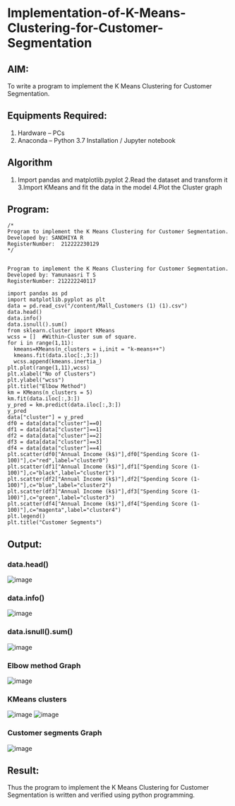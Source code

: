 # Implementation-of-K-Means-Clustering-for-Customer-Segmentation

## AIM:
To write a program to implement the K Means Clustering for Customer Segmentation.

## Equipments Required:
1. Hardware – PCs
2. Anaconda – Python 3.7 Installation / Jupyter notebook

## Algorithm
1. Import pandas and matplotlib.pyplot
2.Read the dataset and transform it
3.Import KMeans and fit the data in the model
4.Plot the Cluster graph

## Program:
```
/*
Program to implement the K Means Clustering for Customer Segmentation.
Developed by: SANDHIYA R
RegisterNumber:  212222230129
*/
```
```

Program to implement the K Means Clustering for Customer Segmentation.
Developed by: Yamunaasri T S
RegisterNumber: 212222240117

import pandas as pd
import matplotlib.pyplot as plt
data = pd.read_csv("/content/Mall_Customers (1) (1).csv")
data.head()
data.info()
data.isnull().sum()
from sklearn.cluster import KMeans
wcss = []  #Within-Cluster sum of square. 
for i in range(1,11):
  kmeans=KMeans(n_clusters = i,init = "k-means++")
  kmeans.fit(data.iloc[:,3:])
  wcss.append(kmeans.inertia_)
plt.plot(range(1,11),wcss)
plt.xlabel("No of Clusters")
plt.ylabel("wcss")
plt.title("Elbow Method")
km = KMeans(n_clusters = 5)
km.fit(data.iloc[:,3:])
y_pred = km.predict(data.iloc[:,3:])
y_pred
data["cluster"] = y_pred
df0 = data[data["cluster"]==0]
df1 = data[data["cluster"]==1]
df2 = data[data["cluster"]==2]
df3 = data[data["cluster"]==3]
df4 = data[data["cluster"]==4]
plt.scatter(df0["Annual Income (k$)"],df0["Spending Score (1-100)"],c="red",label="cluster0")
plt.scatter(df1["Annual Income (k$)"],df1["Spending Score (1-100)"],c="black",label="cluster1")
plt.scatter(df2["Annual Income (k$)"],df2["Spending Score (1-100)"],c="blue",label="cluster2")
plt.scatter(df3["Annual Income (k$)"],df3["Spending Score (1-100)"],c="green",label="cluster3")
plt.scatter(df4["Annual Income (k$)"],df4["Spending Score (1-100)"],c="magenta",label="cluster4")
plt.legend()
plt.title("Customer Segments")

```

## Output:
### data.head()
![image](https://github.com/SandhiyaR1/Implementation-of-K-Means-Clustering-for-Customer-Segmentation/assets/113497571/fe2511d8-4909-4ace-b23a-7ea09f00adc1)
### data.info()
![image](https://github.com/SandhiyaR1/Implementation-of-K-Means-Clustering-for-Customer-Segmentation/assets/113497571/850ccade-c630-4f75-991e-e813747b5598)
### data.isnull().sum() 
![image](https://github.com/SandhiyaR1/Implementation-of-K-Means-Clustering-for-Customer-Segmentation/assets/113497571/4ffa2689-01a6-4115-88f5-da61139b2cb6)
### Elbow method Graph
![image](https://github.com/SandhiyaR1/Implementation-of-K-Means-Clustering-for-Customer-Segmentation/assets/113497571/d83b982c-afb1-47fe-905b-587b08cb8bbb)
### KMeans clusters
![image](https://github.com/SandhiyaR1/Implementation-of-K-Means-Clustering-for-Customer-Segmentation/assets/113497571/65b609e7-4a35-4472-b1f5-ca4800211dea)
![image](https://github.com/SandhiyaR1/Implementation-of-K-Means-Clustering-for-Customer-Segmentation/assets/113497571/bcd881d1-f5f0-414e-beea-8d488860c091)
### Customer segments Graph
![image](https://github.com/SandhiyaR1/Implementation-of-K-Means-Clustering-for-Customer-Segmentation/assets/113497571/d6149e94-bec1-4ea5-b900-0dda75075aac)


## Result:
Thus the program to implement the K Means Clustering for Customer Segmentation is written and verified using python programming.
